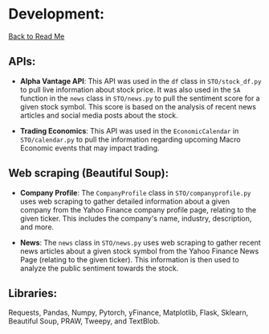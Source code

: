# Development:
[Back to Read Me](https://github.com/brandonyee-cs/StockTrackOnline)
## APIs: 

  - **Alpha Vantage API**: This API was used in the `df` class in `STO/stock_df.py` to pull live information about stock price. It was also used in the `SA` function in the `news` class in `STO/news.py` to pull the sentiment score for a given stock symbol. This score is based on the analysis of recent news articles and social media posts about the stock.

  - **Trading Economics**: This API was used in the `EconomicCalendar` in `STO/calendar.py` to pull the information regarding upcoming Macro Economic events that may impact trading.

## Web scraping (Beautiful Soup):  

- **Company Profile**: The `CompanyProfile` class in `STO/companyprofile.py` uses web scraping to gather detailed information about a given company from the Yahoo Finance company profile page, relating to the given ticker. This includes the company's name, industry, description, and more.

- **News**: The `news` class in `STO/news.py` uses web scraping to gather recent news articles about a given stock symbol from the Yahoo Finance News Page (relating to the given ticker). This information is then used to analyze the public sentiment towards the stock.

## Libraries:

Requests, Pandas, Numpy, Pytorch, yFinance, Matplotlib, Flask, Sklearn, Beautiful Soup, PRAW, Tweepy, and TextBlob.
